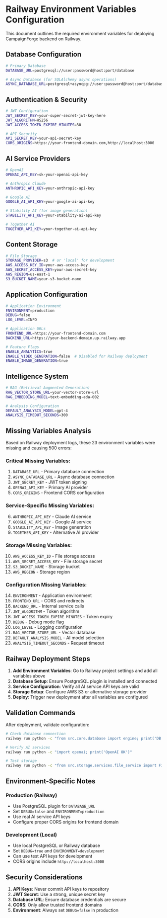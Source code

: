 # Railway Environment Variables Configuration

This document outlines the required environment variables for deploying CampaignForge backend on Railway.

## Database Configuration

```bash
# Primary Database
DATABASE_URL=postgresql://user:password@host:port/database

# Async Database (for SQLAlchemy async operations)
ASYNC_DATABASE_URL=postgresql+asyncpg://user:password@host:port/database
```

## Authentication & Security

```bash
# JWT Configuration
JWT_SECRET_KEY=your-super-secret-jwt-key-here
JWT_ALGORITHM=HS256
JWT_ACCESS_TOKEN_EXPIRE_MINUTES=30

# API Security
API_SECRET_KEY=your-api-secret-key
CORS_ORIGINS=https://your-frontend-domain.com,http://localhost:3000
```

## AI Service Providers

```bash
# OpenAI
OPENAI_API_KEY=sk-your-openai-api-key

# Anthropic Claude
ANTHROPIC_API_KEY=your-anthropic-api-key

# Google AI
GOOGLE_AI_API_KEY=your-google-ai-api-key

# Stability AI (for image generation)
STABILITY_API_KEY=your-stability-ai-api-key

# Together AI
TOGETHER_API_KEY=your-together-ai-api-key
```

## Content Storage

```bash
# File Storage
STORAGE_PROVIDER=s3  # or 'local' for development
AWS_ACCESS_KEY_ID=your-aws-access-key
AWS_SECRET_ACCESS_KEY=your-aws-secret-key
AWS_REGION=us-east-1
S3_BUCKET_NAME=your-s3-bucket-name
```

## Application Configuration

```bash
# Application Environment
ENVIRONMENT=production
DEBUG=false
LOG_LEVEL=INFO

# Application URLs
FRONTEND_URL=https://your-frontend-domain.com
BACKEND_URL=https://your-backend-domain.up.railway.app

# Feature Flags
ENABLE_ANALYTICS=true
ENABLE_VIDEO_GENERATION=false  # Disabled for Railway deployment
ENABLE_IMAGE_GENERATION=true
```

## Intelligence System

```bash
# RAG (Retrieval Augmented Generation)
RAG_VECTOR_STORE_URL=your-vector-store-url
RAG_EMBEDDING_MODEL=text-embedding-ada-002

# Analysis Configuration
DEFAULT_ANALYSIS_MODEL=gpt-4
ANALYSIS_TIMEOUT_SECONDS=300
```

## Missing Variables Analysis

Based on Railway deployment logs, these 23 environment variables were missing and causing 500 errors:

### Critical Missing Variables:
1. `DATABASE_URL` - Primary database connection
2. `ASYNC_DATABASE_URL` - Async database connection
3. `JWT_SECRET_KEY` - JWT token signing
4. `OPENAI_API_KEY` - Primary AI provider
5. `CORS_ORIGINS` - Frontend CORS configuration

### Service-Specific Missing Variables:
6. `ANTHROPIC_API_KEY` - Claude AI service
7. `GOOGLE_AI_API_KEY` - Google AI service
8. `STABILITY_API_KEY` - Image generation
9. `TOGETHER_API_KEY` - Alternative AI provider

### Storage Missing Variables:
10. `AWS_ACCESS_KEY_ID` - File storage access
11. `AWS_SECRET_ACCESS_KEY` - File storage secret
12. `S3_BUCKET_NAME` - Storage bucket
13. `AWS_REGION` - Storage region

### Configuration Missing Variables:
14. `ENVIRONMENT` - Application environment
15. `FRONTEND_URL` - CORS and redirects
16. `BACKEND_URL` - Internal service calls
17. `JWT_ALGORITHM` - Token algorithm
18. `JWT_ACCESS_TOKEN_EXPIRE_MINUTES` - Token expiry
19. `DEBUG` - Debug mode flag
20. `LOG_LEVEL` - Logging configuration
21. `RAG_VECTOR_STORE_URL` - Vector database
22. `DEFAULT_ANALYSIS_MODEL` - AI model selection
23. `ANALYSIS_TIMEOUT_SECONDS` - Request timeout

## Railway Deployment Steps

1. **Add Environment Variables**: Go to Railway project settings and add all variables above
2. **Database Setup**: Ensure PostgreSQL plugin is installed and connected
3. **Service Configuration**: Verify all AI service API keys are valid
4. **Storage Setup**: Configure AWS S3 or alternative storage provider
5. **Deploy**: Trigger new deployment after all variables are configured

## Validation Commands

After deployment, validate configuration:

```bash
# Check database connection
railway run python -c "from src.core.database import engine; print('DB Connected')"

# Verify AI services
railway run python -c "import openai; print('OpenAI OK')"

# Test storage
railway run python -c "from src.storage.services.file_service import FileService; print('Storage OK')"
```

## Environment-Specific Notes

### Production (Railway)
- Use PostgreSQL plugin for `DATABASE_URL`
- Set `DEBUG=false` and `ENVIRONMENT=production`
- Use real AI service API keys
- Configure proper CORS origins for frontend domain

### Development (Local)
- Use local PostgreSQL or Railway database
- Set `DEBUG=true` and `ENVIRONMENT=development`
- Can use test API keys for development
- CORS origins include `http://localhost:3000`

## Security Considerations

1. **API Keys**: Never commit API keys to repository
2. **JWT Secret**: Use a strong, unique secret key
3. **Database URL**: Ensure database credentials are secure
4. **CORS**: Only allow trusted frontend domains
5. **Environment**: Always set `DEBUG=false` in production